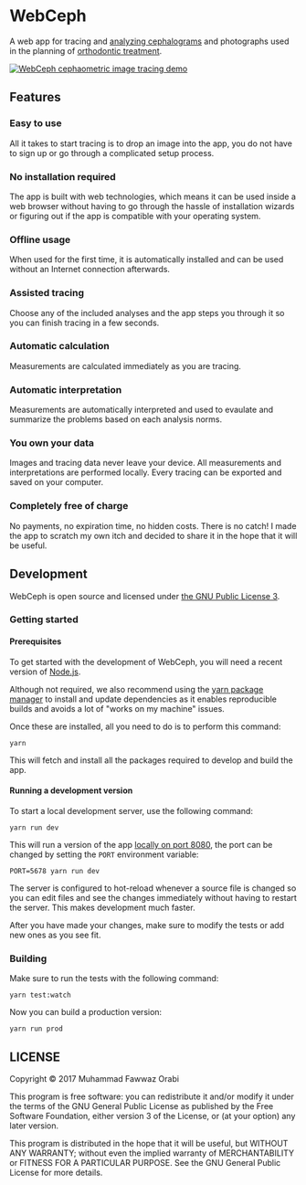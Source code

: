 WebCeph
==============

A web app for tracing and [analyzing cephalograms](https://en.wikipedia.org/wiki/Cephalometric_analysis) and photographs used in the planning of [orthodontic treatment](https://en.wikipedia.org/wiki/Orthodontics).

[![WebCeph cephaometric image tracing demo](https://img.youtube.com/vi/EmNYULKKgLE/0.jpg)](https://www.youtube.com/watch?v=EmNYULKKgLE)

## Features
### Easy to use
All it takes to start tracing is to drop an image into the app, you do not have to sign up or go through a complicated setup process.

### No installation required
The app is built with web technologies, which means it can be used inside a web browser without having to go through the hassle of installation wizards or figuring out if the app is compatible with your operating system.

### Offline usage
When used for the first time, it is automatically installed and can be used without an Internet connection afterwards.

### Assisted tracing
Choose any of the included analyses and the app steps you through it so you can finish tracing in a few seconds.

### Automatic calculation
Measurements are calculated immediately as you are tracing.

### Automatic interpretation
Measurements are automatically interpreted and used to evaulate and summarize the problems based on each analysis norms.

### You own your data
Images and tracing data never leave your device. All measurements and interpretations are performed locally. Every tracing can be exported and saved on your computer.

### Completely free of charge
No payments, no expiration time, no hidden costs. There is no catch! I made the app to scratch my own itch and decided to share it in the hope that it will be useful.

## Development
WebCeph is open source and licensed under [the GNU Public License 3](https://www.gnu.org/licenses/gpl-3.0.en.html).

### Getting started
#### Prerequisites
To get started with the development of WebCeph, you will need a recent version of [Node.js](https://nodejs.org/en/).

Although not required, we also recommend using the [yarn package manager](https://yarnpkg.com/) to install and update dependencies as it enables reproducible builds and avoids a lot of "works on my machine" issues.

Once these are installed, all you need to do is to perform this command:

```
yarn
```

This will fetch and install all the packages required to develop and build the app.

#### Running a development version

To start a local development server, use the following command:

```
yarn run dev
```

This will run a version of the app [locally on port 8080](http://localhost:8080/), the port can be changed by setting the `PORT` environment variable:

```
PORT=5678 yarn run dev
```

The server is configured to hot-reload whenever a source file is changed so you can edit files and see the changes immediately without having to restart the server. This makes development much faster.

After you have made your changes, make sure to modify the tests or add new ones as you see fit.

### Building
Make sure to run the tests with the following command:

```
yarn test:watch
```

Now you can build a production version:

```
yarn run prod
```

## LICENSE
Copyright © 2017  Muhammad Fawwaz Orabi

This program is free software: you can redistribute it and/or modify
it under the terms of the GNU General Public License as published by
the Free Software Foundation, either version 3 of the License, or
(at your option) any later version.

This program is distributed in the hope that it will be useful,
but WITHOUT ANY WARRANTY; without even the implied warranty of
MERCHANTABILITY or FITNESS FOR A PARTICULAR PURPOSE.  See the
GNU General Public License for more details.
